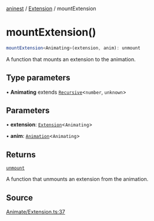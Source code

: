 [aninest](../../index.md) / [Extension](../index.md) / mountExtension

# mountExtension()

```ts
mountExtension<Animating>(extension, anim): unmount
```

A function that mounts an extension to the animation.

## Type parameters

• **Animating** extends [`Recursive`](../../RecursiveHelpers/type-aliases/Recursive.md)\<`number`, `unknown`\>

## Parameters

• **extension**: [`Extension`](../type-aliases/Extension.md)\<`Animating`\>

• **anim**: [`Animation`](../../AnimatableTypes/type-aliases/Animation.md)\<`Animating`\>

## Returns

[`unmount`](../type-aliases/unmount.md)

A function that unmounts an extension from the animation.

## Source

[Animate/Extension.ts:37](https://github.com/zphrs/aninest/blob/f1bf3a3/src/Animate/Extension.ts#L37)
